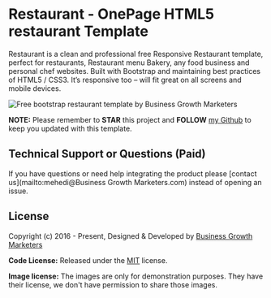 # Restaurant - OnePage HTML5 restaurant Template

Restaurant is a clean and professional free Responsive Restaurant template, perfect for restaurants, Restaurant menu Bakery, any food business and personal chef websites. Built with Bootstrap and maintaining best practices of HTML5 / CSS3. It’s responsive too – will fit great on all screens and mobile devices.

<img src="https://cloud.githubusercontent.com/assets/10640964/8260476/cfaac5a0-16e5-11e5-8fc8-e9d3f46796e1.jpg" alt="Free bootstrap restaurant template by Business Growth Marketers">

**NOTE:** Please remember to **STAR** this project and **FOLLOW** [my Github](https://github.com/BizGrowthMarketers) to keep you updated with this template.

## Technical Support or Questions (Paid)

If you have questions or need help integrating the product please [contact us](mailto:mehedi@Business Growth Marketers.com) instead of opening an issue.

<!-- licence -->
## License

Copyright (c) 2016 - Present, Designed & Developed by [Business Growth Marketers](https://bizgrowthmarketers.com)

**Code License:** Released under the [MIT](https://github.com/BizGrowthMarketers/restaurant/blob/main/LICENSE) license.

**Image license:** The images are only for demonstration purposes. They have their license, we don't have permission to share those images.
